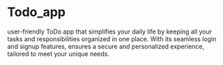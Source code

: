 # Todo_app
user-friendly ToDo app that simplifies your daily life by keeping all your tasks and responsibilities organized in one place. With its seamless login and signup features, ensures a secure and personalized experience, tailored to meet your unique needs.
